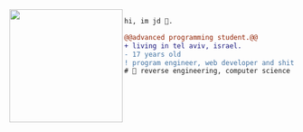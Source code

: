 <img align="left" height="200" src="https://media.giphy.com/media/ao9DUiTKH60XS/giphy.gif"/>

```diff
hi, im jd 🔮.

@@advanced programming student.@@
+ living in tel aviv, israel.
- 17 years old
! program engineer, web developer and shitposter
# 📖 reverse engineering, computer science
```
